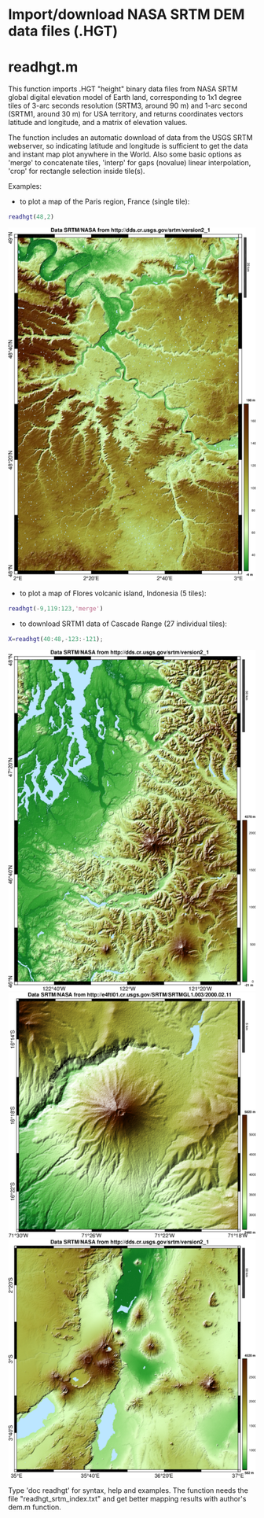 # Import/download NASA SRTM DEM data files (.HGT)

# readhgt.m
This function imports .HGT "height" binary data files from NASA SRTM global digital elevation model of Earth land, corresponding to 1x1 degree tiles of 3-arc seconds resolution (SRTM3, around 90 m) and 1-arc second (SRTM1, around 30 m) for USA territory, and returns coordinates vectors latitude and longitude, and a matrix of elevation values.

The function includes an automatic download of data from the USGS SRTM webserver, so indicating latitude and longitude is sufficient to get the data and instant map plot anywhere in the World. Also some basic options as 'merge' to concatenate tiles, 'interp' for gaps (novalue) linear interpolation, 'crop' for rectangle selection inside tile(s).

Examples:
- to plot a map of the Paris region, France (single tile):
```matlab
readhgt(48,2)
```
![Paris, France (SRTM3) obtained with readhgt(48,2)](readhgt_example_paris.png)

- to plot a map of Flores volcanic island, Indonesia (5 tiles):
```matlab
readhgt(-9,119:123,'merge')
```

- to download SRTM1 data of Cascade Range (27 individual tiles):
```matlab
X=readhgt(40:48,-123:-121);
```

![Around Seattle, USA (SRTM1) obtained with readhgt(46:47,-123:-122)](readhgt_example_seattle.png)
![Misti volcano,  (SRTM1) obtained with readhgt([-16.4,-16.2,-71.5,-71.3])](readhgt_example_misti.png)
![East African Rift volcanoes, Tanzania  (SRTM3) obtained with readhgt(-4:-3,35:36)](readhgt_example_tanzania.png)

Type 'doc readhgt' for syntax, help and examples. The function needs the file "readhgt_srtm_index.txt" and get better mapping results with author's dem.m function.
